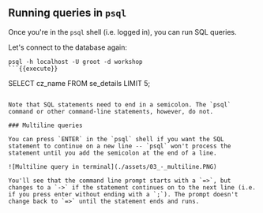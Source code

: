 ## Running queries in `psql`

Once you're in the `psql` shell (i.e. logged in), you can run SQL queries.

Let's connect to the database again:

```
psql -h localhost -U groot -d workshop
```{{execute}}

```
SELECT cz_name FROM se_details LIMIT 5;
```{{execute}}

Note that SQL statements need to end in a semicolon. The `psql` command or other command-line statements, however, do not.

### Multiline queries

You can press `ENTER` in the `psql` shell if you want the SQL statement to continue on a new line -- `psql` won't process the statement until you add the semicolon at the end of a line.

![Multiline query in terminal](./assets/03_-_multiline.PNG)

You'll see that the command line prompt starts with a `=>`, but changes to a `->` if the statement continues on to the next line (i.e. if you press enter without ending with a `;`). The prompt doesn't change back to `=>` until the statement ends and runs.
